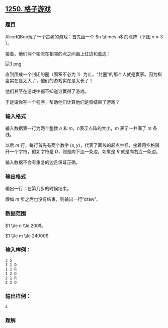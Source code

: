 ## [1250\. 格子游戏](https://www.acwing.com/problem/content/1252/)

### 题目

Alice和Bob玩了一个古老的游戏：首先画一个 $n \\times n$ 的点阵（下图 $n = 3$ ）。

接着，他们两个轮流在相邻的点之间画上红边和蓝边：

![1.png](https://cdn.acwing.com/media/article/image/2019/12/11/19_9edbcf521b-1.png)

直到围成一个封闭的圈（面积不必为 $1$）为止，“封圈”的那个人就是赢家。因为棋盘实在是太大了，他们的游戏实在是太长了！

他们甚至在游戏中都不知道谁赢得了游戏。

于是请你写一个程序，帮助他们计算他们是否结束了游戏？

### 输入格式

输入数据第一行为两个整数 $n$ 和 $m$。$n$表示点阵的大小，$m$ 表示一共画了 $m$ 条线。

以后 $m$ 行，每行首先有两个数字 $(x, y)$，代表了画线的起点坐标，接着用空格隔开一个字符，假如字符是 $D$，则是向下连一条边，如果是 $R$ 就是向右连一条边。

输入数据不会有重复的边且保证正确。

### 输出格式

输出一行：在第几步的时候结束。

假如 $m$ 步之后也没有结束，则输出一行“draw”。

### 数据范围

$1 \\le n \\le 200$，

$1 \\le m \\le 24000$

### 输入样例：

```
3 5
1 1 D
1 1 R
1 2 D
2 1 R
2 2 D
```

### 输出样例：

```
4
```

### 题解

